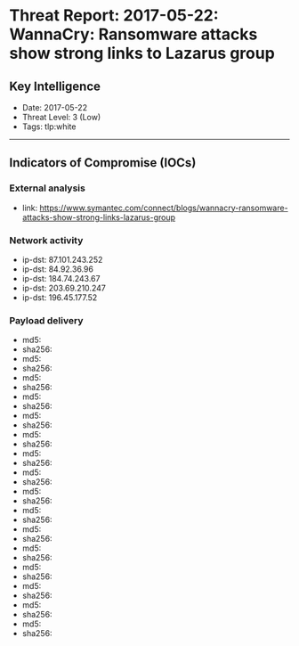 # Threat Report: 2017-05-22: WannaCry: Ransomware attacks show strong links to Lazarus group


## Key Intelligence
* Date: 2017-05-22
* Threat Level: 3 (Low)
* Tags: tlp:white

---

## Indicators of Compromise (IOCs)
### External analysis
* link: https://www.symantec.com/connect/blogs/wannacry-ransomware-attacks-show-strong-links-lazarus-group

### Network activity
* ip-dst: 87.101.243.252
* ip-dst: 84.92.36.96
* ip-dst: 184.74.243.67
* ip-dst: 203.69.210.247
* ip-dst: 196.45.177.52

### Payload delivery
* md5: <md5>
* sha256: <sha256>
* md5: <md5>
* sha256: <sha256>
* md5: <md5>
* sha256: <sha256>
* md5: <md5>
* sha256: <sha256>
* md5: <md5>
* sha256: <sha256>
* md5: <md5>
* sha256: <sha256>
* md5: <md5>
* sha256: <sha256>
* md5: <md5>
* sha256: <sha256>
* md5: <md5>
* sha256: <sha256>
* md5: <md5>
* sha256: <sha256>
* md5: <md5>
* sha256: <sha256>
* md5: <md5>
* sha256: <sha256>
* md5: <md5>
* sha256: <sha256>
* md5: <md5>
* sha256: <sha256>
* md5: <md5>
* sha256: <sha256>
* md5: <md5>
* sha256: <sha256>
